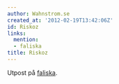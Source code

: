 ```yaml
---
author: Wahnstrom.se
created_at: '2012-02-19T13:42:06Z'
id: Riskoz
links:
  mention:
  - faliska
title: Riskoz
---
```


Utpost på [faliska].

  [faliska]: faliska